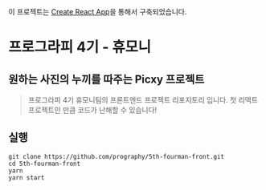 이 프로젝트는 [Create React App](https://github.com/facebook/create-react-app)을 통해서 구축되었습니다.

# 프로그라피 4기 - 휴모니

## 원하는 사진의 누끼를 따주는 Picxy 프로젝트

> 프로그라피 4기 휴모니팀의 프론트엔드 프로젝트 리포지토리 입니다.
> 첫 리액트 프로젝트인 만큼 코드가 난해할 수 있습니다!

## 실행

```shell
git clone https://github.com/prography/5th-fourman-front.git
cd 5th-fourman-front
yarn
yarn start
```
